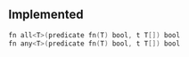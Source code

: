 ## Implemented

```v
fn all<T>(predicate fn(T) bool, t T[]) bool
fn any<T>(predicate fn(T) bool, t T[]) bool
```